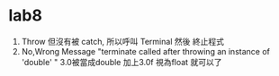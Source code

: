 # lab8
1. Throw 但沒有被 catch, 所以呼叫 Terminal 然後 終止程式
2. No,Wrong Message "terminate called after throwing an instance of 'double' "
3.0被當成double 加上3.0f 視為float 就可以了 

